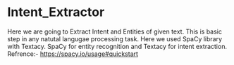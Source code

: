 # Intent_Extractor
Here we are going to Extract Intent and Entities of given text.
This is basic step in any natutal langugae processing task.
Here we used SpaCy library with Textacy.
SpaCy for entity recognition and Textacy for intent extraction.
Refrence:- https://spacy.io/usage#quickstart
